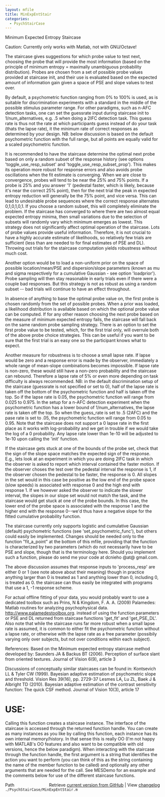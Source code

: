 ```yaml
---
layout: mfile
title: MinExpEntStair
categories:
  - PsychStairCase
---
```


Minimum Expected Entropy Staircase

Caution: Currently only works with Matlab, not with GNU/Octave\!

The staircase gives suggestions for which probe value to test next,
choosing the probe that will provide the most information \(based on the
principle of minimum entropy = maximally unambiguous probability
distribution\). Probes are chosen from a set of possible probe values
provided at staircase init, and their use is evaluated based on the
expected amount of information gain given a space of PSE and slope values
to test over.

By default, a psychometric function ranging from 0% to 100% is used, as
is suitable for discrimination experiments with a standard in the middle
of the possible stimulus parameter range. For other paradigms, such as
n\-AFC detection tasks, one can set the guessrate input during staircase
init to 1/num\_alternatives, e.g. .5 when doing a 2IFC detection task.
This guess rate is thus not the rate at which participants guess instead
of do your task \(thats the lapse rate\), it the minimum rate of correct
responses as determined by your design. NB: below discussion is based on
the default psychometric function with the full range, but all points are
equally valid for a scaled psychometric function.

It is recommended to have the staircase determine the optimal next probe
based on only a random subset of the response history \(see options
'toggle\_use\_resp\_subset' and 'toggle\_use\_resp\_subset\_prop'\). This makes
its operation more robust for response errors and also avoids probe
oscillations when the fit estimate is converging.
When we are close to convergence, probes will tend to be near the 25% and
75% points. If a probe is 25% and you answer '1' \(pedestal faster, which
is likely, because it's near the correct 25% point\), then for the next
trial the peak in expected entropy reduction will generally be the 75%
point, and vice versa. This can lead to undesirable probe sequences where
the correct response alternates 0,1,0,1,0,1. If you choose a random
subset, this will completely eliminate the problem. If the staircase has
converged to where there are two almost equal expected entropy minima,
then small variations due to the selection of subsets will randomly vary
which minimum emerges as lowest.
This strategy does not significantly affect optimal operation of the
staircase. Lots of probe values provide useful information. Therefore, it
is not crucial to have a highly accurate estimate of likelihoods, so
relatively few trials are sufficient \(less than are needed to for final
estimates of PSE and DL\). Throwing out trials for the staircase
computation yields robustness without much cost.

Another option would be to load a non\-uniform prior on the space of
possible location/mean/PSE and dispersion/slope parameters \(known as mu
and sigma respectively for a cumulative Gaussian \- see option
'loadprior'\). Probe sampling will then stay reasonable in early trials
even if there were a couple bad responses. But this strategy is not as
robust as using a random subset \-\- bad trials will continue to have an
effect throughout.

In absence of anything to base the optimal probe value on, the first
probe is chosen randomly from the set of possible probes. When a prior
was loaded, a likelihood distribution is available based on which the
optional probe value can be computed. If for any other reason choosing
the next probe based on the measure of minimum expected entropy fails,
the staircase will fall back on the same random probe sampling strategy.
There is an option to set the first probe value to be tested, which, for
the first trial only, will overrule both of the above probe choice
strategies. This can be useful if you want to be sure that the first
trial is an easy one so the participant knows what to expect.

Another measure for robustness is to choose a small lapse rate. If lapse
would be zero and a response error is made by the observer, immediately a
whole range of mean\-slope combinations becomes impossible. If lapse rate
is non\-zero, these would still have a non\-zero probability and the
staircase can rebound. Therefore a lapse rate of 5% or even more
depending on task difficulty is always recommended. NB: in the default
discrimination setup of the staircase \(guessrate is not specified or set
to 0\), half of the lapse rate is taken off the bottom of the psychometric
function and half is taken off the top. So if the lapse rate is 0.05, the
psychometric function will range from 0.025 to 0.975. In the setup for a
n\-AFC detection experiment when the psychometric function has a lower
bound of 1/num\_alternatives, the lapse rate is taken off the top. So when
the guess\_rate is set to .5 \(2AFC\) and the pase rate is set to .05, the
psychometric function will range from 0.05 to 0.95.
Note that the staircase does not support a 0 lapse rate in the first
place as it works with log\-probability and we get in trouble if we would
take the log of a 0 probability. Any lapse rate lower than 1e\-10 will be
adjusted to 1e\-10 upon calling the 'init' function.

If the staircase gets stuck at one of the bounds of the probe set, check
that the sign of the slope space matches the expected sign of the
response. E.g., lets look at an experiment in which you are doing 2IFC
task in which the observer is asked to report which interval contained
the faster motion. If the observer choses the test over the pedestal
interval the response is 1, if the observer chosen the pedestal to be
faster, the response is 0. All slopes in the set would in this case be
positive as the low end of the probe space \(slow speeds\) is associated
with response 0 and the high end with response 1. If we however asked the
observer to indicate the slower interval, the slopes in our slope set
would not match the task, and the staircase would get stuck at one of the
probe bounds. In this case, the lower end of the probe space is
associated with the response 1 and the higher end with the response
0\-\-we'd thus have a negative slope for the fitted cumulative probability
function.

The staircase currently only supports logistic and cumulative Gaussian
\(default\) psychometric functions \(see 'set\_psychometric\_func'\), but
others could easily be implemented. Changes should be needed only to the
function "fit\_a\_point" at the bottom of this mfile, providing that the
function is characterized by two parameters \(which do not necessarily
have to be PSE and slope, though that is the terminology here.
Should you implement such a function, please do send me your code at
dcnieho @at@ gmail.com.

The above discussion assumes that response inputs to 'process\_resp' are
either 0 or 1 \(see note above about their meaning\) though in practice
anything larger than 0 is treated as 1 and anything lower than 0,
including 0, is treated as 0. the staircase can thus easily be integrated
with programs that use a 1, \-1 response scheme.

For actual offline fitting of your data, you would probably want to use a
dedicated toolbox such as Prins, N & Kingdom, F. A. A. \(2009\) Palamedes:
Matlab routines for analyzing psychophysical data.
http://www.palamedestoolbox.org. instead of using the function parameters
or PSE and DL returned from staircase functions 'get\_fit' and
'get\_PSE\_DL'.
Also note that while the staircase runs far more robust when a small
lapse rate is assumed, it is common to either fit the psychometric
function without a lapse rate, or otherwise with the lapse rate as a free
parameter \(possibily varying only over subjects, but not over conditions
within each subject\).


References:
 Based on the Minimum expected entropy staircase method developed by:
 Saunders JA & Backus BT \(2006\). Perception of surface slant from
   oriented textures. Journal of Vision 6\(9\), article 3

 Discussions of conceptually similar staircases can be found in:
 Kontsevich LL & Tyler CW \(1999\). Bayesian adaptive estimation of
   psychometric slope and threshold. Vision Res 39\(16\), pp. 2729\-37
 Lesmes LA, Lu ZL, Baek J & Albright TD \(2010\). Bayesian adaptive
   estimation of the contrast sensitivity function: The quick CSF method.
   Journal of Vision 10\(3\), article 17


# USE:
Calling this function creates a staircase instance. The interface of the
staircase is accessed through the returned function handle. You can
create as many instances as you like by calling this function, each
instance has its own internal memory/history. In that sense this is
really OO \(I'm not happy with MATLAB's OO features and also want to be
compatible with old versions, hence the below paradigm\).
When interacting with the staircase through the function handle, the
first argument is a string that identifies the action you want to perform
\(you can think of this as the string containing the name of the member
function to be called\) and optionally any other arguments that are needed
for the call. See MESDemo for an example and the comments below for use
of the different staircase functions.


<div class="code_header" style="text-align:right;">
  <span style="float:left;">Path&nbsp;&nbsp;</span> <span class="counter">Retrieve <a href=
  "https://raw.github.com/Psychtoolbox-3/Psychtoolbox-3/beta/./PsychStairCase/MinExpEntStair.m">current version from GitHub</a> | View <a href=
  "https://github.com/Psychtoolbox-3/Psychtoolbox-3/commits/beta/./PsychStairCase/MinExpEntStair.m">changelog</a></span>
</div>
<div class="code">
  <code>./PsychStairCase/MinExpEntStair.m</code>
</div>
